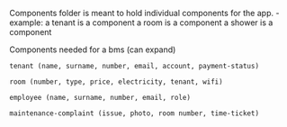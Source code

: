 Components folder is meant to hold individual components for the app.
-example: 
    a tenant is a component 
    a room is a component 
    a shower is a component

Components needed for a bms (can expand)

    tenant (name, surname, number, email, account, payment-status)

    room (number, type, price, electricity, tenant, wifi)

    employee (name, surname, number, email, role)

    maintenance-complaint (issue, photo, room number, time-ticket)










